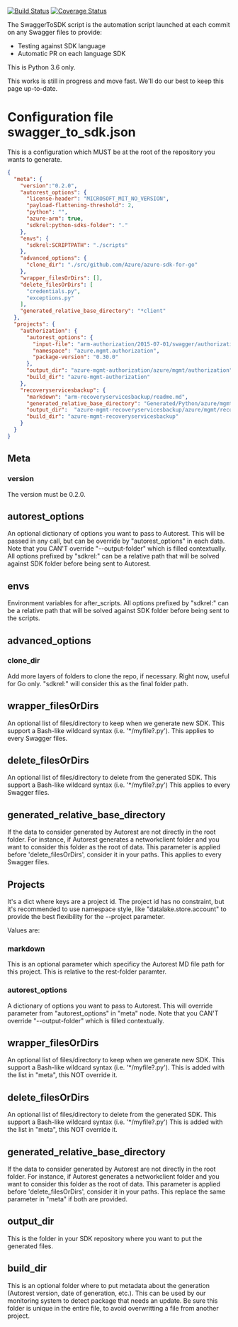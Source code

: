 [![Build Status](https://travis-ci.org/lmazuel/swagger-to-sdk.svg?branch=master)](https://travis-ci.org/lmazuel/swagger-to-sdk) 
[![Coverage Status](https://coveralls.io/repos/github/lmazuel/swagger-to-sdk/badge.svg?branch=master)](https://coveralls.io/github/lmazuel/swagger-to-sdk?branch=master)

The SwaggerToSDK script is the automation script launched at each commit on any Swagger files to provide:
- Testing against SDK language
- Automatic PR on each language SDK

This is Python 3.6 only.

This works is still in progress and move fast. We'll do our best to keep this page up-to-date.

# Configuration file swagger_to_sdk.json

This is a configuration which MUST be at the root of the repository you wants to generate.

```json
{
  "meta": {
    "version":"0.2.0",
    "autorest_options": {
      "license-header": "MICROSOFT_MIT_NO_VERSION",
      "payload-flattening-threshold": 2,
      "python": "",
      "azure-arm": true,
      "sdkrel:python-sdks-folder": "."
    },
    "envs": {
      "sdkrel:SCRIPTPATH": "./scripts"
    },    
    "advanced_options": {
      "clone_dir": "./src/github.com/Azure/azure-sdk-for-go"
    },    
    "wrapper_filesOrDirs": [],
    "delete_filesOrDirs": [
      "credentials.py",
      "exceptions.py"
    ],
    "generated_relative_base_directory": "*client"
  },
  "projects": {
    "authorization": {
      "autorest_options": {
        "input-file": "arm-authorization/2015-07-01/swagger/authorization.json",
        "namespace": "azure.mgmt.authorization",
        "package-version": "0.30.0"
      },
      "output_dir": "azure-mgmt-authorization/azure/mgmt/authorization",
      "build_dir": "azure-mgmt-authorization"
    },
    "recoveryservicesbackup": {
      "markdown": "arm-recoveryservicesbackup/readme.md",
      "generated_relative_base_directory": "Generated/Python/azure/mgmt/recoveryservicesbackup",
      "output_dir":  "azure-mgmt-recoveryservicesbackup/azure/mgmt/recoveryservicesbackup",
      "build_dir": "azure-mgmt-recoveryservicesbackup"
    }    
  }
}
```

## Meta

### version
The version must be 0.2.0.

## autorest_options
An optional dictionary of options you want to pass to Autorest. This will be passed in any call, but can be override by "autorest_options" in each data.
Note that you CAN'T override "--output-folder" which is filled contextually.
All options prefixed by "sdkrel:" can be a relative path that will be solved against SDK folder before being sent to Autorest.

## envs
Environment variables for after_scripts. 
All options prefixed by "sdkrel:" can be a relative path that will be solved against SDK folder before being sent to the scripts.

## advanced_options

### clone_dir
Add more layers of folders to clone the repo, if necessary. Right now, useful for Go only. "sdkrel:" will consider this as the final folder path.

## wrapper_filesOrDirs
An optional list of files/directory to keep when we generate new SDK. This support a Bash-like wildcard syntax (i.e. '*/myfile?.py').
This applies to every Swagger files.

## delete_filesOrDirs
An optional list of files/directory to delete from the generated SDK. This support a Bash-like wildcard syntax (i.e. '*/myfile?.py')
This applies to every Swagger files.

## generated_relative_base_directory
If the data to consider generated by Autorest are not directly in the root folder. For instance, if Autorest generates a networkclient folder 
and you want to consider this folder as the root of data. This parameter is applied before 'delete_filesOrDirs', consider it in your paths.
This applies to every Swagger files.

## Projects

It's a dict where keys are a project id. The project id has no constraint, but it's recommended to use namespace style, like 
"datalake.store.account" to provide the best flexibility for the --project parameter.

Values are:

### markdown
This is an optional parameter which specificy the Autorest MD file path for this project. This is relative to the rest-folder paramter.

### autorest_options
A dictionary of options you want to pass to Autorest. This will override parameter from "autorest_options" in "meta" node.
Note that you CAN'T override "--output-folder" which is filled contextually.

## wrapper_filesOrDirs
An optional list of files/directory to keep when we generate new SDK. This support a Bash-like wildcard syntax (i.e. '*/myfile?.py').
This is added with the list in "meta", this NOT override it.

## delete_filesOrDirs
An optional list of files/directory to delete from the generated SDK. This support a Bash-like wildcard syntax (i.e. '*/myfile?.py')
This is added with the list in "meta", this NOT override it.

## generated_relative_base_directory
If the data to consider generated by Autorest are not directly in the root folder. For instance, if Autorest generates a networkclient folder 
and you want to consider this folder as the root of data.  This parameter is applied before 'delete_filesOrDirs', consider it in your paths.
This replace the same parameter in "meta" if both are provided.

## output_dir
This is the folder in your SDK repository where you want to put the generated files.

## build_dir

This is an optional folder where to put metadata about the generation (Autorest version, date of generation, etc.). This can be used
by our monitoring system to detect package that needs an update. Be sure this folder is unique in the entire file, to avoid
overwritting a file from another project.
